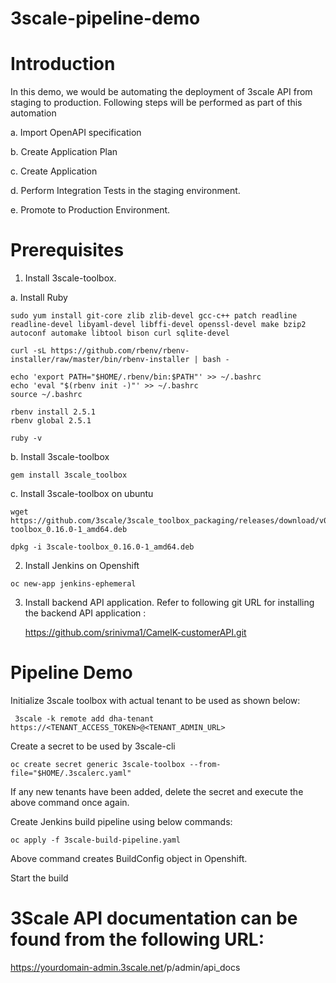 # 3scale-pipeline-demo

# Introduction

In this demo, we would be automating the deployment of 3scale API from staging to production. Following steps will be performed as part of this automation

 a. Import OpenAPI specification
 
 b. Create Application Plan
 
 c. Create Application
 
 d. Perform Integration Tests in the staging environment.
 
 e. Promote to Production Environment.
 
 


# Prerequisites

1. Install 3scale-toolbox.

  a. Install Ruby
  
  ```
  sudo yum install git-core zlib zlib-devel gcc-c++ patch readline readline-devel libyaml-devel libffi-devel openssl-devel make bzip2 autoconf automake libtool bison curl sqlite-devel
  
  curl -sL https://github.com/rbenv/rbenv-installer/raw/master/bin/rbenv-installer | bash -
  
  echo 'export PATH="$HOME/.rbenv/bin:$PATH"' >> ~/.bashrc
  echo 'eval "$(rbenv init -)"' >> ~/.bashrc
  source ~/.bashrc
  
  rbenv install 2.5.1
  rbenv global 2.5.1
  
  ruby -v
  ```
  
  b. Install 3scale-toolbox
  
  ```
  gem install 3scale_toolbox
  
  ```
  
  c. Install 3scale-toolbox on ubuntu
  
  ```
  wget https://github.com/3scale/3scale_toolbox_packaging/releases/download/v0.16.2/3scale-toolbox_0.16.0-1_amd64.deb
  
  dpkg -i 3scale-toolbox_0.16.0-1_amd64.deb
  ```
  
  2. Install Jenkins on Openshift
  ```
  oc new-app jenkins-ephemeral
  ```
  
  3. Install backend API application. Refer to following git URL for installing the backend API application :
  
       https://github.com/srinivma1/CamelK-customerAPI.git
       
       

  # Pipeline Demo
  
  Initialize 3scale toolbox with actual tenant to be used as shown below:
  ```
   3scale -k remote add dha-tenant https://<TENANT_ACCESS_TOKEN>@<TENANT_ADMIN_URL>
   ```
  
  Create a secret to be used by 3scale-cli
  ```
  oc create secret generic 3scale-toolbox --from-file="$HOME/.3scalerc.yaml"
  ```
  If any new tenants have been added, delete the secret and execute the above command once again.
  
  Create Jenkins build pipeline using below commands:
  
  ```
  oc apply -f 3scale-build-pipeline.yaml
  
  ```
  Above command creates BuildConfig object in Openshift.
  
  Start the build
  
# 3Scale API documentation can be found from the following URL:

<https://yourdomain-admin.3scale.net>/p/admin/api_docs
